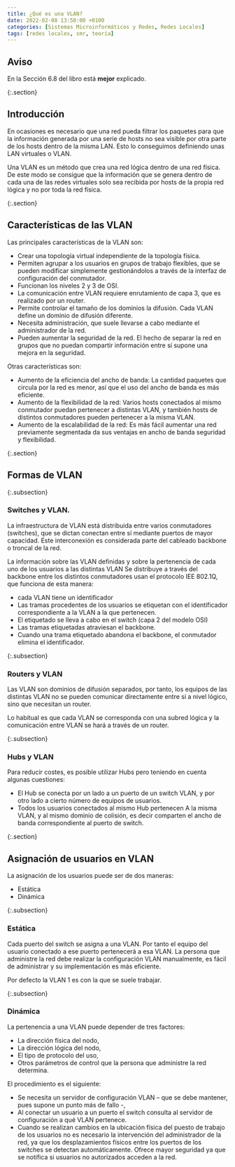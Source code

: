 ```yaml
---
title: ¿Qué es una VLAN?
date: 2022-02-08 13:50:00 +0100
categories: [Sistemas Microinformáticos y Redes, Redes Locales]
tags: [redes locales, smr, teoría]
---
```


## Aviso

En la Sección 6.8 del libro está **mejor** explicado.

{:.section}
## Introducción

En ocasiones es necesario que una red pueda filtrar los paquetes para que la información generada por una serie de hosts no sea visible por otra parte de los hosts dentro de la misma LAN. Esto lo conseguimos definiendo unas LAN virtuales o VLAN.

Una VLAN es un método que crea una red lógica dentro de una red física. De este modo se consigue que la información que se genera dentro de cada una de las redes virtuales solo sea recibida por hosts de la propia red lógica y no por toda la red física.

{:.section}
## Características de las VLAN

Las principales características de la VLAN son:

- Crear una topología virtual independiente de la topología física.
- Permiten agrupar a los usuarios en grupos de trabajo flexibles, que se pueden modificar simplemente gestionándolos a través de la interfaz de configuración del conmutador. 
- Funcionan los niveles 2 y 3 de OSI. 
- La comunicación entre VLAN requiere enrutamiento de capa 3, que es realizado por un router.
- Permite controlar el tamaño de los dominios la difusión. Cada VLAN define un dominio de difusión diferente. 
- Necesita administración, que suele llevarse a cabo mediante el administrador de la red. 
- Pueden aumentar la seguridad de la red. El hecho de separar la red en grupos que no puedan compartir información entre sí supone una mejora en la seguridad.

Otras características son:

- Aumento de la eficiencia del ancho de banda: La cantidad paquetes que circula por la red es menor, así que el uso del ancho de banda es más eficiente. 
- Aumento de la flexibilidad de la red: Varios hosts conectados al mismo conmutador puedan pertenecer a distintas VLAN, y también hosts de distintos conmutadores pueden pertenecer a la misma VLAN. 
- Aumento de la escalabilidad de la red: Es más fácil aumentar una red previamente segmentada da sus ventajas en ancho de banda seguridad y flexibilidad. 

{:.section}
## Formas de VLAN

{:.subsection}
### Switches y VLAN.

La infraestructura de VLAN está distribuida entre varios conmutadores (switches), que se dictan conectan entre sí mediante puertos de mayor capacidad. Este interconexión es considerada parte del cableado backbone o troncal de la red.

La información sobre las VLAN definidas y sobre la pertenencia de cada uno de los usuarios a las distintas VLAN Se distribuye a través del backbone entre los distintos conmutadores usan el protocolo IEE 802.1Q, que funciona de esta manera:

- cada VLAN tiene un identificador 
- Las tramas procedentes de los usuarios se etiquetan con el identificador  correspondiente a la VLAN a la que pertenecen. 
- El etiquetado se lleva a cabo en el switch (capa 2 del modelo OSI)
- Las tramas etiquetadas atraviesan el backbone. 
- Cuando una trama etiquetado abandona el backbone, el conmutador elimina el identificador. 

{:.subsection}
### Routers y VLAN

Las VLAN son dominios de difusión separados, por tanto, los equipos de las distintas VLAN no se pueden comunicar directamente entre sí a nivel lógico, sino que necesitan un router. 

Lo habitual es que cada VLAN se corresponda con una subred lógica y la comunicación entre VLAN se hará a través de un router.

{:.subsection}
### Hubs y VLAN

Para reducir costes, es posible utilizar Hubs pero teniendo en cuenta algunas cuestiones: 
- El Hub se conecta por un lado a un puerto de un switch VLAN, y por otro lado a cierto número de equipos de usuarios.
- Todos los usuarios conectados al mismo Hub pertenecen A la misma VLAN, y al mismo dominio de colisión, es decir comparten el ancho de banda correspondiente al puerto de switch. 

{:.section}
## Asignación de usuarios en VLAN

La asignación de los usuarios puede ser de dos maneras: 

- Estática 
- Dinámica

{:.subsection}
### Estática

Cada puerto del switch se asigna a una VLAN. Por tanto el equipo del usuario conectado a ese puerto pertenecerá a esa VLAN. La persona que administre la red debe realizar la configuración VLAN manualmente, es fácil de administrar y su implementación es más eficiente. 

Por defecto la VLAN 1 es con la que se suele trabajar. 

{:.subsection}
### Dinámica

La pertenencia a una VLAN puede depender de tres factores:

- La dirección física del nodo,
- La dirección lógica del nodo,  
- El tipo de protocolo del uso,
- Otros parámetros de control que la persona que administre la red determina.

El procedimiento es el siguiente:

- Se necesita un servidor de configuración VLAN – que se debe mantener, pues supone un punto más de fallo -, 
- Al conectar un usuario a un puerto el switch consulta al servidor de configuración a qué VLAN pertenece. 
- Cuando se realizan cambios en la ubicación física del puesto de trabajo de los usuarios no es necesario la intervención del administrador de la red, ya que los desplazamientos físicos entre los puertos de los switches se detectan automáticamente. 
Ofrece mayor seguridad ya que se notifica si usuarios no autorizados acceden a la red.